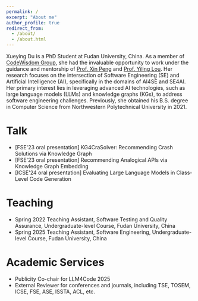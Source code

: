 ```yaml
---
permalink: /
excerpt: "About me"
author_profile: true
redirect_from: 
  - /about/
  - /about.html
---
```


Xueying Du is a PhD Student at Fudan University, China. As a member of [CodeWisdom Group](http://www.se.fudan.edu.cn), she had the invaluable opportunity to work under the guidance and mentorship of [Prof. Xin Peng](https://cspengxin.github.io) and [Prof. Yiling Lou](https://yilinglou.github.io/index.html). Her research focuses on the intersection of Software Engineering (SE) and Artificial Intelligence (AI), specifically in the domains of AI4SE and SE4AI. Her primary interest lies in leveraging advanced AI technologies, such as large language models (LLMs) and knowledge graphs (KGs), to address software engineering challenges. Previously, she obtained his B.S. degree in Computer Science from Northwestern Polytechnical University in 2021.

Talk
======
- [FSE'23 oral presentation] KG4CraSolver: Recommending Crash Solutions via Knowledge Graph 
- [FSE'23 oral presentation] Recommending Analogical APIs via Knowledge Graph Embedding
- [ICSE'24 oral presentation] Evaluating Large Language Models in Class-Level Code Generation

Teaching
======
- Spring 2022 Teaching Assistant, Software Testing and Quality Assurance, Undergraduate-level Course, Fudan University, China
- Spring 2025 Teaching Assistant, Software Engineering, Undergraduate-level Course, Fudan University, China

Academic Services
======

- Publicity Co-chair for LLM4Code 2025
- External Reviewer for conferences and journals, including TSE, TOSEM, ICSE, FSE, ASE, ISSTA, ACL, etc.
